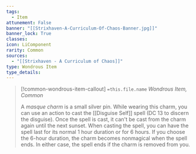 ```yaml
---
tags:
  - Item
attunement: False
banner: "[[Strixhaven-A-Curriculum-Of-Chaos-Banner.jpg]]"
banner_lock: True
classes:
icon: LiComponent
rarity: Common
sources:
  - "[[Strixhaven - A Curriculum of Chaos]]"
type: Wondrous Item
type_details: 
---
```

>[!common-wondrous-item-callout] `=this.file.name`
>*Wondrous Item, Common*
>
>A *masque charm* is a small silver pin. While wearing this charm, you can use an action to cast the [[Disguise Self]] spell (DC 13 to discern the disguise). Once the spell is cast, it can't be cast from the charm again until the next sunset. When casting the spell, you can have the spell last for its normal 1 hour duration or for 6 hours. If you choose the 6-hour duration, the charm becomes nonmagical when the spell ends. In either case, the spell ends if the charm is removed from you.
>
>
